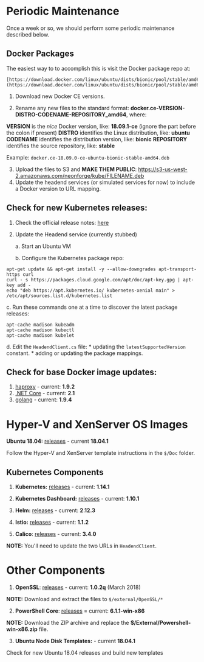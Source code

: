 # Periodic Maintenance 

Once a week or so, we should perform some periodic maintenance described below.

## Docker Packages

The easiest way to to accomplish this is visit the Docker package repo at:

    [https://download.docker.com/linux/ubuntu/dists/bionic/pool/stable/amd64/](https://download.docker.com/linux/ubuntu/dists/bionic/pool/stable/amd64/)

1. Download new Docker CE versions.

2. Rename any new files to the standard format: **docker.ce-VERSION-DISTRO-CODENAME-REPOSITORY_amd64**, where:

  **VERSION** is the *nice* Docker version, like: **18.09.1-ce**  (ignore the part before the colon if present)
  **DISTRO** identifies the Linux distribution, like: **ubuntu**
  **CODENAME** identifies the distribution version, like: **bionic**
  **REPOSITORY** identifies the source repository, like: **stable**

  Example: `docker.ce-18.09.0-ce-ubuntu-bionic-stable-amd64.deb`

3. Upload the files to S3 and **MAKE THEM PUBLIC**: https://s3-us-west-2.amazonaws.com/neonforge/kube/FILENAME.deb
4. Update the headend services (or simulated services for now) to include a Docker version to URL mapping.

## Check for new Kubernetes releases:

1. Check the official release notes: [here](https://github.com/kubernetes/kubernetes/releases)

2. Update the Headend service (currently stubbed)

   a. Start an Ubuntu VM

   b. Configure the Kubernetes package  repo:
```
apt-get update && apt-get install -y --allow-downgrades apt-transport-https curl
curl - s https://packages.cloud.google.com/apt/doc/apt-key.gpg | apt-key add -
echo "deb https://apt.kubernetes.io/ kubernetes-xenial main" > /etc/apt/sources.list.d/kubernetes.list
```
  c. Run these commands one at a time to discover the latest package releases:
```
apt-cache madison kubeadm
apt-cache madison kubectl
apt-cache madison kubelet
```
  d. Edit the `HeadendClient.cs` file:
    * updating the `latestSupportedVersion` constant.
    * adding or updating the package mappings.

## Check for base Docker image updates:

1. [haproxy](http://haproxy.org) - current: **1.9.2**
2. [.NET Core](https://github.com/dotnet/core/releases) - current: **2.1**
3. [golang](https://golang.org/doc/devel/release.html) - current: **1.9.4**

# Hyper-V and XenServer OS Images

**Ubuntu 18.04:** [releases](http://releases.ubuntu.com/18.04/) - current **18.04.1**

Follow the Hyper-V and XenServer template instructions in the `$/Doc` folder.

## Kubernetes Components

1. **Kubernetes:** [releases](https://github.com/kubernetes/kubernetes/releases) - current: **1.14.1**

2. **Kubernetes Dashboard:** [releases](https://github.com/kubernetes/dashboard/releases) - current: **1.10.1**

3. **Helm:** [releases](https://github.com/helm/helm/releases) - current: **2.12.3**

4. **Istio:** [releases](https://github.com/istio/istio/releases) - current: **1.1.2**

5. **Calico**: [releases](https://github.com/projectcalico/calico/releases) - current: **3.4.0**

  **NOTE:** You'll need to update the two URLs in `HeadendClient`.

# Other Components

1. **OpenSSL**: [releases](https://indy.fulgan.com/SSL/) - current: **1.0.2q** (March 2018)
  
  **NOTE:** Download and extract the files to `$/external/OpenSSL/*`

2. **PowerShell Core**: [releases](https://github.com/PowerShell/PowerShell/releases) = current: **6.1.1-win-x86**

  **NOTE:** Download the ZIP archive and replace the **$/External/Powershell-win-x86.zip** file.

3. **Ubuntu Node Disk Templates:** - current **18.04.1**

  Check for new Ubuntu 18.04 releases and build new templates

